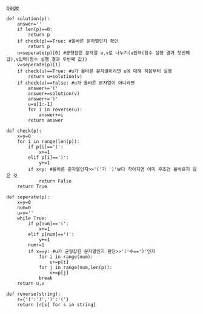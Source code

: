 [page](https://programmers.co.kr/learn/courses/30/lessons/60058)

    def solution(p):
        answer=''
        if len(p)==0:
            return p
        if check(p)==True: #올바른 문자열인지 확인
            return p
        u=seperate(p)[0] #균형잡힌 문자열 u,v로 나누기(u입력(함수 실행 결과 첫번째 값),v입력(함수 실행 결과 두번째 값))
        v=seperate(p)[1]
        if check(u)==True: #u가 올바른 문자열이라면 u에 대해 처음부터 실행
            return u+solution(v)
        if check(u)==False: #u가 올바른 문자열이 아니라면
            answer+='('
            answer+=solution(v)
            answer+=')'
            u=u[1:-1]
            for i in reverse(u):
                answer+=i
            return answer

    def check(p):
        x=y=0
        for i in range(len(p)):
            if p[i]=='(':
                x+=1
            elif p[i]==')':
                y+=1
            if x<y: #올바른 문자열인지>>'('가 ')'보다 작아지면 이미 무조건 올바르지 않은 것
                return False
        return True

    def seperate(p):
        x=y=0
        num=0
        u=v=''
        while True:
            if p[num]=='(':
                x+=1
            elif p[num]==')':
                y+=1
            num+=1
            if x==y: #u가 균형잡힌 문자열인지 판단>>'('수==')'인지
                for i in range(num):
                    u+=p[i]
                for j in range(num,len(p)):
                    v+=p[j]
                break
        return u,v

    def reverse(string):
        r={'(':')',')':'('}
        return [r[s] for s in string]
